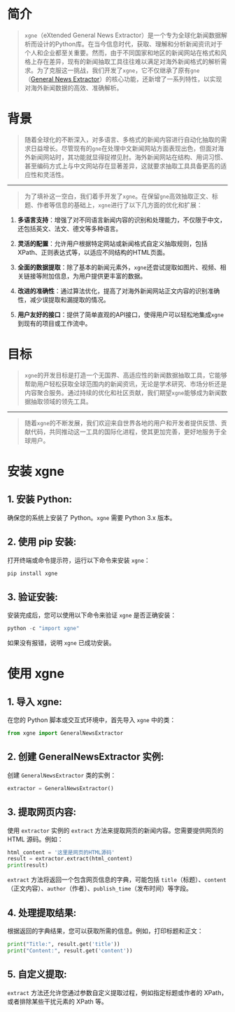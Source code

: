 # 简介

> `xgne`（eXtended General News Extractor）是一个专为全球化新闻数据解析而设计的Python库。在当今信息时代，获取、理解和分析新闻资讯对于个人和企业都至关重要。然而，由于不同国家和地区的新闻网站在格式和风格上存在差异，现有的新闻抽取工具往往难以满足对海外新闻格式的解析需求。为了克服这一挑战，我们开发了`xgne`，它不仅继承了原有`gne`（[General News Extractor](https://github.com/GeneralNewsExtractor/GeneralNewsExtractor)）的核心功能，还新增了一系列特性，以实现对海外新闻数据的高效、准确解析。

# 背景

> 随着全球化的不断深入，对多语言、多格式的新闻内容进行自动化抽取的需求日益增长。尽管现有的`gne`在处理中文新闻网站方面表现出色，但面对海外新闻网站时，其功能就显得捉襟见肘。海外新闻网站在结构、用词习惯、甚至编码方式上与中文网站存在显著差异，这就要求抽取工具具备更高的适应性和灵活性。
---
>为了填补这一空白，我们着手开发了`xgne`。在保留`gne`高效抽取正文、标题、作者等信息的基础上，`xgne`进行了以下几方面的优化和扩展：

1. **多语言支持**：增强了对不同语言新闻内容的识别和处理能力，不仅限于中文，还包括英文、法文、德文等多种语言。

2. **灵活的配置**：允许用户根据特定网站或新闻格式自定义抽取规则，包括XPath、正则表达式等，以适应不同结构的HTML页面。

3. **全面的数据提取**：除了基本的新闻元素外，`xgne`还尝试提取如图片、视频、相关链接等附加信息，为用户提供更丰富的数据。

4. **改进的准确性**：通过算法优化，提高了对海外新闻网站正文内容的识别准确性，减少误提取和漏提取的情况。

5. **用户友好的接口**：提供了简单直观的API接口，使得用户可以轻松地集成`xgne`到现有的项目或工作流中。

# 目标

> `xgne`的开发目标是打造一个无国界、高适应性的新闻数据抽取工具，它能够帮助用户轻松获取全球范围内的新闻资讯，无论是学术研究、市场分析还是内容聚合服务。通过持续的优化和社区贡献，我们期望`xgne`能够成为新闻数据抽取领域的领先工具。
---
> 随着`xgne`的不断发展，我们欢迎来自世界各地的用户和开发者提供反馈、贡献代码，共同推动这一工具的国际化进程，使其更加完善，更好地服务于全球用户。

# 安装 xgne

## 1. **安装 Python**:
   确保您的系统上安装了 Python。`xgne` 需要 Python 3.x 版本。

## 2. **使用 pip 安装**:
   打开终端或命令提示符，运行以下命令来安装 `xgne`：

   ```bash
   pip install xgne
   ```

## 3. **验证安装**:
   安装完成后，您可以使用以下命令来验证 `xgne` 是否正确安装：

   ```python
   python -c "import xgne"
   ```

如果没有报错，说明 `xgne` 已成功安装。

# 使用 xgne

## 1. **导入 xgne**:
   在您的 Python 脚本或交互式环境中，首先导入 `xgne` 中的类：

   ```python
   from xgne import GeneralNewsExtractor
   ```

## 2. **创建 GeneralNewsExtractor 实例**:
   创建 `GeneralNewsExtractor` 类的实例：

   ```python
   extractor = GeneralNewsExtractor()
   ```

## 3. **提取网页内容**:
   使用 `extractor` 实例的 `extract` 方法来提取网页的新闻内容。您需要提供网页的 HTML 源码。例如：

   ```python
   html_content = '这里是网页的HTML源码'
   result = extractor.extract(html_content)
   print(result)
   ```

   `extract` 方法将返回一个包含网页信息的字典，可能包括 `title`（标题）、`content`（正文内容）、`author`（作者）、`publish_time`（发布时间）等字段。

## 4. **处理提取结果**:
   根据返回的字典结果，您可以获取所需的信息。例如，打印标题和正文：

   ```python
   print("Title:", result.get('title'))
   print("Content:", result.get('content'))
   ```

## 5. **自定义提取**:
   `extract` 方法还允许您通过参数自定义提取过程，例如指定标题或作者的 XPath，或者排除某些干扰元素的 XPath 等。